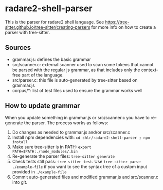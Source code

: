 # radare2-shell-parser

This is the parser for radare2 shell language.
See https://tree-sitter.github.io/tree-sitter/creating-parsers for more info on
how to create a parser with tree-sitter.

## Sources
- grammar.js: defines the basic grammar
- src/scanner.c: external scanner used to scan some tokens that cannot be parsed
  with the regular js grammar, as that includes only the context-free part of
  the language.
- src/parser.c: this file is auto-generated by tree-sitter based on grammar.js
- corpus/\*: list of test files used to ensure the grammar works well

## How to update grammar
When you update something in grammar.js or src/scanner.c you have to re-generate
the parser. The process works as follows:

1. Do changes as needed to grammar.js and/or src/scanner.c
2. Install npm dependencies with: `cd shlr/radare2-shell-parser ; npm install`
3. Make sure tree-sitter is in PATH: `export PATH=$PATH:./node_modules/.bin`
4. Re-generate the parser files: `tree-sitter generate`
5. Check tests still pass: `tree-sitter test`. Use `tree-sitter parse
   ./example-file` if you want to see the syntax tree of a custom input provided
   in `./example-file`
6. Commit auto-generated files and modified grammar.js and src/scanner.c into git.
